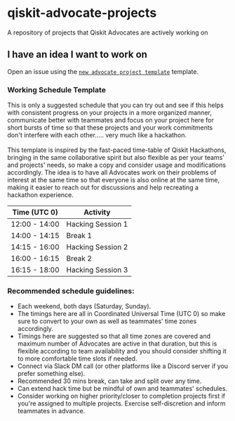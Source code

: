 # qiskit-advocate-projects
A repository of projects that Qiskit Advocates are actively working on

## I have an idea I want to work on
Open an issue using the [`new advocate project template`](https://github.com/qiskit-community/qiskit-advocate-projects/issues/new?assignees=&labels=help+wanted&template=new-advocate-project-template.md&title=Project+name) template.

### Working Schedule Template
This is only a suggested schedule that you can try out and see if this helps with consistent progress on your projects in a more organized manner, communicate better with teammates and focus on your project here for short bursts of time so that these projects and your work commitments don't interfere with each other..... very much like a hackathon. </br> </br>
This template is inspired by the fast-paced time-table of Qiskit Hackathons, bringing in the same collaborative spirit but also flexible as per your teams' and projects' needs, so make a copy and consider usage and modifications accordingly. The idea is to have all Advocates work on their problems of interest at the same time so that everyone is also online at the same time, making it easier to reach out for discussions and help recreating a hackathon experience.

| Time (UTC 0) | Activity  |
| -------------- | --------------------------------- |
| 12:00 - 14:00 | Hacking Session 1 |
| 14:00 - 14:15 | Break 1 |
| 14:15 - 16:00 | Hacking Session 2 |
| 16:00 - 16:15 | Break 2 |
| 16:15 - 18:00 | Hacking Session 3 |

### Recommended schedule guidelines:
- Each weekend, both days (Saturday, Sunday).
- The timings here are all in Coordinated Universal Time (UTC 0) so make sure to convert to your own as well as teammates' time zones accordingly.
- Timings here are suggested so that all time zones are covered and maximum number of Advocates are active in that duration, but this is flexible according to team availability and you should consider shifting it to more comfortable time slots if needed.
- Connect via Slack DM call (or other platforms like a Discord server if you prefer something else).
- Recommended 30 mins break, can take and split over any time. 
- Can extend hack time but be mindful of own and teammates' schedules.
- Consider working on higher priority/closer to completion projects first if you're assigned to multiple projects. Exercise self-discretion and inform teammates in advance.
